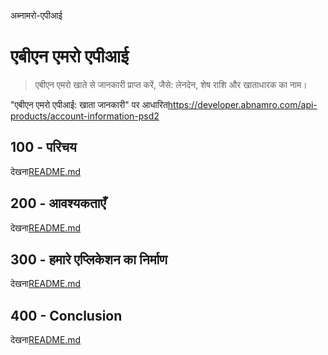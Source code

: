 अब्नामरो-एपीआई

# एबीएन एमरो एपीआई

> एबीएन एमरो खाते से जानकारी प्राप्त करें, जैसे: लेनदेन, शेष राशि और खाताधारक का नाम।

"एबीएन एमरो एपीआई: खाता जानकारी" पर आधारित<https://developer.abnamro.com/api-products/account-information-psd2>

## 100 - परिचय

देखना[README.md](./100/README.md)

## 200 - आवश्यकताएँ

देखना[README.md](./200/README.md)

## 300 - हमारे एप्लिकेशन का निर्माण

देखना[README.md](./300/README.md)

## 400 - Conclusion

देखना[README.md](./400/README.md)
